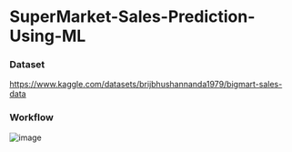 # SuperMarket-Sales-Prediction-Using-ML

### Dataset
https://www.kaggle.com/datasets/brijbhushannanda1979/bigmart-sales-data

### Workflow
![image](https://github.com/user-attachments/assets/56027afb-2812-4843-9630-54b57b84c6cf)

